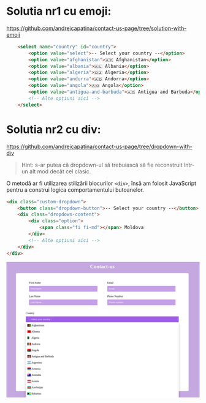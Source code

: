 # Solutia nr1 cu emoji: 
https://github.com/andreicapatina/contact-us-page/tree/solution-with-emoji

```HTML
    <select name="country" id="country">
        <option value="select">-- Select your country --</option>
        <option value="afghanistan">🇦🇫 Afghanistan</option>
        <option value="albania">🇦🇱 Albania</option>
        <option value="algeria">🇩🇿 Algeria</option>
        <option value="andorra">🇦🇩 Andorra</option>
        <option value="angola">🇦🇴 Angola</option>
        <option value="antigua-and-barbuda">🇦🇬 Antigua and Barbuda</option>
        <!-- Alte opțiuni aici -->
    </select>
```


# Solutia nr2 cu div: 
https://github.com/andreicapatina/contact-us-page/tree/dropdown-with-div

>Hint: s-ar putea că dropdown-ul să trebuiască să fie reconstruit într-un alt mod decât cel clasic.

O metodă ar fi utilizarea stilizării blocurilor `<div>`, însă am folosit JavaScript pentru a construi logica comportamentului butoanelor.
```HTML
<div class="custom-dropdown">
    <button class="dropdown-button">-- Select your country --</button>
    <div class="dropdown-content">
        <div class="option">
            <span class="fi fi-md"></span> Moldova
        </div>
        <!-- Alte opțiuni aici -->
    </div>
</div>

```
![screenshot](./images/preview1.png)